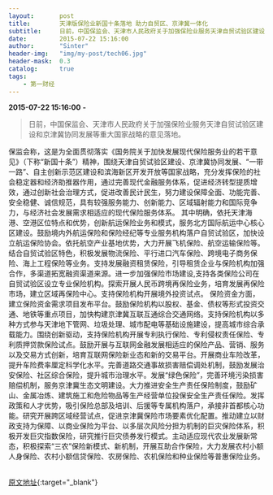 ```yaml
---
layout:       post
title:        天津版保险业新国十条落地 助力自贸区、京津冀一体化
subtitle:     日前，中国保监会、天津市人民政府关于加强保险业服务天津自贸试验区建设和京津冀协同发展等重大国家战略的意见落地。
date:         2015-07-22 15:16:00
author:       "Sinter"
header-img:   "img/my-post/tech06.jpg"
header-mask:  0.3
catalog:      true
tags:
    - 第一财经
---
```


**2015-07-22 15:16:00**  **-**

> 日前，中国保监会、天津市人民政府关于加强保险业服务天津自贸试验区建设和京津冀协同发展等重大国家战略的意见落地。

保监会称，这是为全面贯彻落实《国务院关于加快发展现代保险服务业的若干意见》（下称“新国十条”）精神，围绕天津自贸试验区建设、京津冀协同发展、“一带一路”、自主创新示范区建设和滨海新区开发开放等国家战略，充分发挥保险的社会稳定器和经济助推器作用，通过完善现代金融服务体系，促进经济转型提质增效，通过创新社会治理方式，促进改善民计民生，努力建设保障全面、功能完善、安全稳健、诚信规范，具有较强服务能力、创新能力、区域辐射能力和国际竞争力，与经济社会发展需求相适应的现代保险服务体系。
其中明确，依托天津海港、空港区位特点和优势，创新航运保险业务和模式，服务北方国际航运中心核心区建设。鼓励境内外航运保险和保险经纪等专业服务机构落户自贸试验区，加快设立航运保险协会。依托航空产业基地优势，大力开展飞机保险、航空运输保险等。结合自贸试验区特色，积极发展物流保险、平行进口汽车保险、跨境电子商务保险、海上工程保险等业务。支持发展融资租赁保险，引导租赁企业与保险机构加强合作，多渠道拓宽融资渠道来源。进一步加强保险市场建设,支持各类保险公司在自贸试验区设立专业保险机构。探索开展人民币跨境再保险业务，培育发展再保险市场，建立区域再保险中心。支持保险机构开展境外投资试点。
保险资金方面，建立保险资金需求项目发布平台。鼓励保险机构以股权、基金、债权等形式投资交通、地铁等重点项目，加快构建京津冀互联互通综合交通网络。支持保险机构以多种方式参与天津地下管网、垃圾处理、城市配电等基础设施建设，提高城市综合承载能力。围绕创新驱动，支持保险机构开展专利执行保险、专利侵权责任保险、专利质押贷款保险试点。鼓励开展与互联网金融发展相适应的保险产品、营销、服务以及交易方式创新，培育互联网保险新业态和新的交易平台。开展商业车险改革，提升车险费率厘定科学化水平。完善道路交通事故损害赔偿调处机制，鼓励发展治安保险、社区综合保险，提升城市治理水平。发展“绿色保险”，完善环境污染损害赔偿机制，服务京津冀生态文明建设。大力推进安全生产责任保险制度，鼓励矿山、金属冶炼、建筑施工和危险物品等生产经营单位投保安全生产责任保险。发挥政策和人才优势，吸引保险总部及培训、后援等专属机构落户，承接非首都核心功能。研究开展跨区域经营试点，促进京津冀保险市场要素优化配置。推动建立以财政支持为保障、以商业保险为平台、以多层次风险分担为机制的巨灾保险体系，积极开发巨灾指数保险，研究推行巨灾债券发行模式。主动适应现代农业发展新常态，积极探索“三农”保险新模式、新机制，开展互助合作保险，大力发展农村小额人身保险、农村小额信贷保险、农房保险、农机保险和种业保险等普惠保险业务。
 


[原文地址](http://www.yicai.com/news/4648564.html){:target="_blank"}


